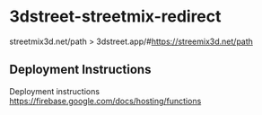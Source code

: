 # 3dstreet-streetmix-redirect
streetmix3d.net/path > 3dstreet.app/#https://streemix3d.net/path

## Deployment Instructions
Deployment instructions https://firebase.google.com/docs/hosting/functions
